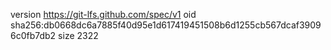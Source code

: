 version https://git-lfs.github.com/spec/v1
oid sha256:db0668dc6a7885f40d95e1d617419451508b6d1255cb567dcaf39096c0fb7db2
size 2322
